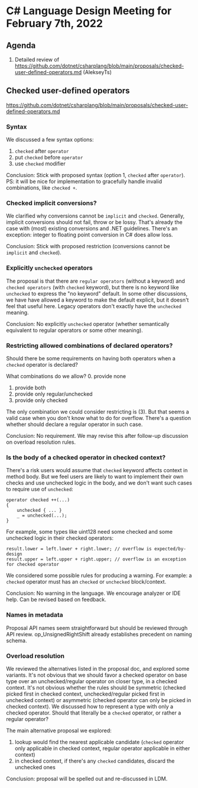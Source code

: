 # C# Language Design Meeting for February 7th, 2022

## Agenda

1. Detailed review of https://github.com/dotnet/csharplang/blob/main/proposals/checked-user-defined-operators.md (AlekseyTs)

## Checked user-defined operators
https://github.com/dotnet/csharplang/blob/main/proposals/checked-user-defined-operators.md

### Syntax
We discussed a few syntax options:
1. `checked` after `operator`
2. put `checked` before `operator`
3. use `checked` modifier

Conclusion: Stick with proposed syntax (option 1, `checked` after `operator`).  
PS: it will be nice for implementation to gracefully handle invalid combinations, like `checked +`.

### Checked implicit conversions?

We clarified why conversions cannot be `implicit` and `checked`.
Generally, implicit conversions should not fail, throw or be lossy. That's already the case with (most) existing conversions and .NET guidelines.
There's an exception: integer to floating point conversion in C# does allow loss.

Conclusion: Stick with proposed restriction (conversions cannot be `implicit` and `checked`).

### Explicitly `unchecked` operators

The proposal is that there are `regular operators` (without a keyword) and `checked operators` (with `checked` keyword), but there is no keyword like `unchecked` to express the "no keyword" default.
In some other discussions, we have have allowed a keyword to make the default explicit, but it doesn't feel that useful here. Legacy operators don't exactly have the `unchecked` meaning.

Conclusion: No explicitly `unchecked` operator (whether semantically equivalent to regular operators or some other meaning).

### Restricting allowed combinations of declared operators?

Should there be some requirements on having both operators when a `checked` operator is declared?

What combinations do we allow?
0. provide none
1. provide both
2. provide only regular/unchecked
3. provide only checked

The only combination we could consider restricting is (3).
But that seems a valid case when you don't know what to do for overflow.
There's a question whether should declare a regular operator in such case.

Conclusion: No requirement. We may revise this after follow-up discussion on overload resolution rules.

### Is the body of a checked operator in checked context?

There's a risk users would assume that `checked` keyword affects context in method body.
But we feel users are likely to want to implement their own checks and use unchecked logic in the body, and we don't want such cases to require use of `unchecked`:
```
operator checked ++(...)
{
    unchecked { ... }
    _ = unchecked(...);
}
```

For example, some types like uint128 need some checked and some unchecked logic in their checked operators:
```
result.lower = left.lower + right.lower; // overflow is expected/by-design
result.upper = left.upper + right.upper; // overflow is an exception for checked operator
```

We considered some possible rules for producing a warning. For example: a `checked` operator must has an `checked` or `unchecked` block/context.

Conclusion:
No warning in the language. We encourage analyzer or IDE help. Can be revised based on feedback.

### Names in metadata

Proposal API names seem straightforward but should be reviewed through API review.
op_UnsignedRightShift already establishes precedent on naming schema.

### Overload resolution

We reviewed the alternatives listed in the proposal doc, and explored some variants.
It's not obvious that we should favor a checked operator on base type over an unchecked/regular operator on closer type, in a checked context.
It's not obvious whether the rules should be symmetric (checked picked first in checked context, unchecked/regular picked first in unchecked context) or asymmetric (checked operator can only be picked in checked context).
We discussed how to represent a type with only a checked operator. Should that literally be a `checked` operator, or rather a regular operator?

The main alternative proposal we explored:
1. lookup would find the nearest applicable candidate (`checked` operator only applicable in checked context, regular operator applicable in either context)
2. in checked context, if there's any `checked` candidates, discard the unchecked ones

Conclusion: proposal will be spelled out and re-discussed in LDM.

